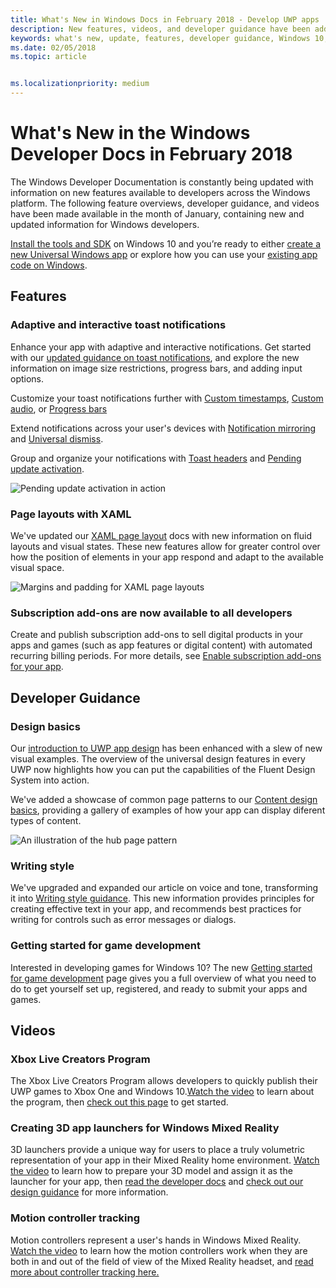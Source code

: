 ```yaml
---
title: What's New in Windows Docs in February 2018 - Develop UWP apps
description: New features, videos, and developer guidance have been added to the Windows 10 developer documentation for February 2018
keywords: what's new, update, features, developer guidance, Windows 10, february
ms.date: 02/05/2018
ms.topic: article


ms.localizationpriority: medium
---
```

# What's New in the Windows Developer Docs in February 2018

The Windows Developer Documentation is constantly being updated with information on new features available to developers across the Windows platform. The following feature overviews, developer guidance, and videos have been made available in the month of January, containing new and updated information for Windows developers.

[Install the tools and SDK](https://developer.microsoft.com/windows/downloads#_blank) on Windows 10 and you’re ready to either [create a new Universal Windows app](../get-started/create-uwp-apps.md) or explore how you can use your [existing app code on Windows](../porting/index.md).


## Features

### Adaptive and interactive toast notifications

Enhance your app with adaptive and interactive notifications. Get started with our [updated guidance on toast notifications](../design/shell/tiles-and-notifications/adaptive-interactive-toasts.md), and explore the new information on image size restrictions, progress bars, and adding input options.

Customize your toast notifications further with [Custom timestamps](../design/shell/tiles-and-notifications/custom-timestamps-on-toasts.md), [Custom audio](../design/shell/tiles-and-notifications/custom-audio-on-toasts.md), or [Progress bars](../design/shell/tiles-and-notifications/toast-progress-bar.md)

Extend notifications across your user's devices with [Notification mirroring](../design/shell/tiles-and-notifications/notification-mirroring.md) and [Universal dismiss](../design/shell/tiles-and-notifications/universal-dismiss.md).

Group and organize your notifications with [Toast headers](../design/shell/tiles-and-notifications/toast-headers.md) and [Pending update activation](../design/shell/tiles-and-notifications/toast-pending-update.md).

![Pending update activation in action](../design/shell/tiles-and-notifications/images/toast-pendingupdate.gif)

### Page layouts with XAML

We've updated our [XAML page layout](../design/layout/layouts-with-xaml.md) docs with new information on fluid layouts and visual states. These new features allow for greater control over how the position of elements in your app respond and adapt to the available visual space.

![Margins and padding for XAML page layouts](../design/layout/images/xaml-layout-margins-padding.png)

### Subscription add-ons are now available to all developers

Create and publish subscription add-ons to sell digital products in your apps and games (such as app features or digital content) with automated recurring billing periods. For more details, see [Enable subscription add-ons for your app](../monetize/enable-subscription-add-ons-for-your-app.md).

## Developer Guidance

### Design basics

Our [introduction to UWP app design](../design/basics/design-and-ui-intro.md) has been enhanced with a slew of new visual examples. The overview of the universal design features in every UWP now highlights how you can put the capabilities of the Fluent Design System into action.

We've added a showcase of common page patterns to our [Content design basics](../design/basics/content-basics.md), providing a gallery of examples of how your app can display diferent types of content.

![An illustration of the hub page pattern](../design/basics/images/hub.png)

### Writing style

We've upgraded and expanded our article on voice and tone, transforming it into [Writing style guidance](../design/style/writing-style.md). This new information provides principles for creating effective text in your app, and recommends best practices for writing for controls such as error messages or dialogs.

### Getting started for game development

Interested in developing games for Windows 10? The new [Getting started for game development](../gaming/getting-started.md) page gives you a full overview of what you need to do to get yourself set up, registered, and ready to submit your apps and games.

## Videos

### Xbox Live Creators Program

The Xbox Live Creators Program allows developers to quickly publish their UWP games to Xbox One and Windows 10.[Watch the video](https://www.youtube.com/watch?v=zpFfHHBkVq4) to learn about the program, then [check out this page](https://www.xbox.com/developers/creators-program) to get started.

### Creating 3D app launchers for Windows Mixed Reality

3D launchers provide a unique way for users to place a truly volumetric representation of your app in their Mixed Reality home environment. [Watch the video](https://www.youtube.com/watch?v=TxIslHsEXno) to learn how to prepare your 3D model and assign it as the launcher for your app, then [read the developer docs](https://developer.microsoft.com/windows/mixed-reality/implementing_3d_app_launchers) and [check out our design guidance](https://developer.microsoft.com/windows/mixed-reality/3d_app_launcher_design_guidance) for more information.

### Motion controller tracking

Motion controllers represent a user's hands in Windows Mixed Reality. [Watch the video](https://www.youtube.com/watch?v=rkDpRllbLII) to learn how the motion controllers work when they are both in and out of the field of view of the Mixed Reality headset, and [read more about controller tracking here.](https://docs.microsoft.com/windows/mixed-reality/motion-controllers#controller_tracking_state%E2%80%9D)